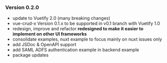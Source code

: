 ### Version 0.2.0
 * update to Vuetify 2.0 (many breaking changes)
 * vue-crud-x Version 0.1.x to be supported in v0.1 branch with Vuetify 1.0
 * redesign, improve and refactor **redesigned to make it easier to implement on other UI frameworks**
 * consolidate examples, nuxt example to focus mainly on nuxt issues only
 * add JSDoc & OpenAPI support
 * add SAML ADFS authentication example in backend example
 * package updates
